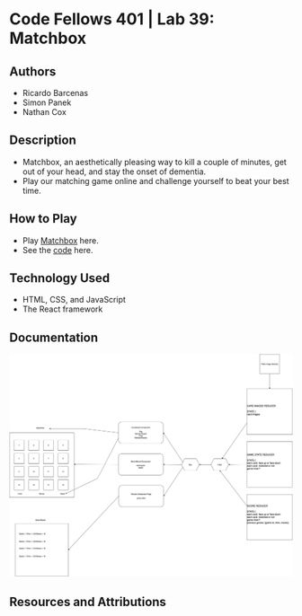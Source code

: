 # Code Fellows 401 | Lab 39: Matchbox

## Authors

- Ricardo Barcenas
- Simon Panek
- Nathan Cox

## Description

- Matchbox, an aesthetically pleasing way to kill a couple of minutes, get out of your head, and stay the onset of dementia.
- Play our matching game online and challenge yourself to beat your best time.

## How to Play

- Play [Matchbox](https://simon-panek.github.io/matchbox/) here.
- See the [code](https://github.com/simon-panek/matchbox) here.

## Technology Used

- HTML, CSS, and JavaScript
- The React framework

## Documentation

![Matchbox UML](./public/assets/401-sandbox-2-matchbox.png)

## Resources and Attributions
